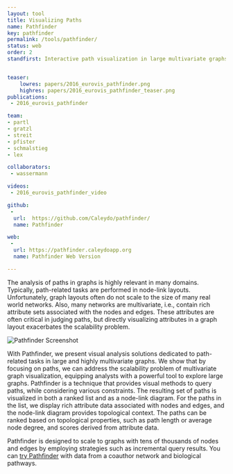 ```yaml
---
layout: tool
title: Visualizing Paths
name: Pathfinder
key: pathfinder
permalink: /tools/pathfinder/
status: web
order: 2
standfirst: Interactive path visualization in large multivariate graphs.


teaser:
    lowres: papers/2016_eurovis_pathfinder.png
    highres: papers/2016_eurovis_pathfinder_teaser.png
publications:
 - 2016_eurovis_pathfinder

team:
- partl
- gratzl
- streit
- pfister
- schmalstieg
- lex

collaborators:
 - wassermann

videos:
 - 2016_eurovis_pathfinder_video

github:
 -
  url:  https://github.com/Caleydo/pathfinder/
  name: Pathfinder

web:
 -
  url: https://pathfinder.caleydoapp.org
  name: Pathfinder Web Version

---
```


The analysis of paths in graphs is highly relevant in many domains. Typically, path-related tasks are performed in node-link layouts. Unfortunately, graph layouts often do not scale to the size of many real world networks. Also, many networks are multivariate, i.e., contain rich attribute sets associated with the nodes and edges. These attributes are often critical in judging paths, but directly visualizing attributes in a graph layout exacerbates the scalability problem.

![Pathfinder Screenshot]({{site.baseurl}}/assets/images/papers/2016_eurovis_pathfinder_teaser.png)

With Pathfinder, we present visual analysis solutions dedicated to path-related tasks in large and highly multivariate graphs. We show that by focusing on paths, we can address the scalability problem of multivariate graph visualization, equipping analysts with a powerful tool to explore large graphs. Pathfinder is a technique that provides visual methods to query paths, while considering various constraints. The resulting set of paths is visualized in both a ranked list and as a node-link diagram. For the paths in the list, we display rich attribute data associated with nodes and edges, and the node-link diagram provides topological context. The paths can be ranked based on topological properties, such as path length or average node degree, and scores derived from attribute data.

Pathfinder is designed to scale to graphs with tens of thousands of nodes and edges by employing strategies such as incremental query results. You can [try Pathfinder](http://pathfinder.caleydoapp.org) with data from a coauthor network and biological pathways.
